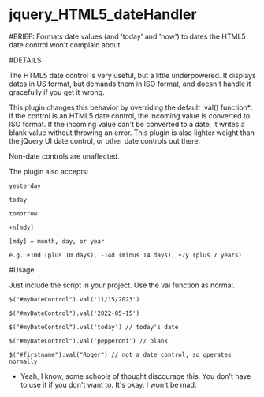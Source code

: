 # jquery_HTML5_dateHandler
#BRIEF: Formats date values (and 'today' and 'now') to dates the HTML5 date control won't complain about

#DETAILS

The HTML5 date control is very useful, but a little underpowered. It displays dates in US format, but demands them in ISO format, and doesn't handle it gracefully if you get it wrong.

This plugin changes this behavior by overriding the default .val() function*: if the control is an HTML5 date control, the incoming value is converted to ISO format. If the incoming value can't be converted to a date, it writes a blank value without throwing an error. This plugin is also lighter weight than the jQuery UI date control, or other date controls out there.

Non-date controls are unaffected.

The plugin also accepts:

    yesterday

    today

    tomorrow

    +n[mdy] 

    [mdy] = month, day, or year
  
    e.g. +10d (plus 10 days), -14d (minus 14 days), +7y (plus 7 years)

#Usage

Just include the script in your project. Use the val function as normal.

    $("#myDateControl").val('11/15/2023')

    $("#myDateControl").val('2022-05-15')

    $("#myDateControl").val('today') // today's date

    $("#myDateControl").val('pepperoni') // blank

    $("#firstname").val("Roger") // not a date control, so operates normally

* Yeah, I know, some schools of thought discourage this. You don't have to use it if you don't want to. It's okay. I won't be mad.
